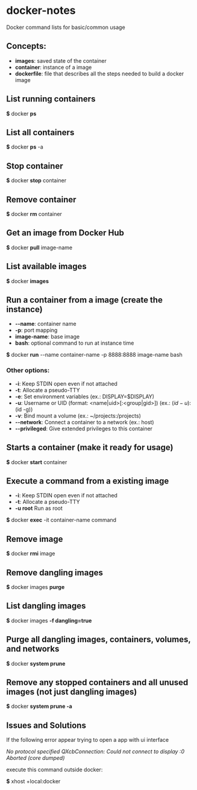 # docker-notes
Docker command lists for basic/common usage

## Concepts:
* **images**: saved state of the container
* **container**: instance of a image
* **dockerfile**: file that describes all the steps needed to build a docker image

## List running containers
**$** docker **ps**

## List all containers
**$** docker **ps** -a

## Stop container
**$** docker **stop** container

## Remove container
**$** docker **rm** container

## Get an image from Docker Hub
**$** docker **pull** image-name

## List available images
**$** docker **images**

## Run a container from a image (create the instance)
* **--name**: container name
* **-p**: port mapping
* **image-name**: base image
* **bash**: optional command to run at instance time

**$** docker **run** --name container-name -p 8888:8888 image-name bash
### Other options:
* **-i**: Keep STDIN open even if not attached
* **-t**: Allocate a pseudo-TTY
* **-e**: Set environment variables (ex.: DISPLAY=$DISPLAY)
* **-u**: Username or UID (format: <name|uid>[:<group|gid>]) (ex.: $(id -u):$(id -g))
* **-v**: Bind mount a volume (ex.: ~/projects:/projects)
* **--network**: Connect a container to a network (ex.: host)
* **--privileged**: Give extended privileges to this container

## Starts a container (make it ready for usage)
**$** docker **start** container

## Execute a command from a existing image
* **-i**: Keep STDIN open even if not attached
* **-t**: Allocate a pseudo-TTY
* **-u root** Run as root

**$** docker **exec** -it container-name command

## Remove image
**$** docker **rmi** image

## Remove dangling images
**$** docker images **purge**

## List dangling images
**$** docker images **-f dangling=true**

## Purge all dangling images, containers, volumes, and networks
**$** docker **system prune**

## Remove any stopped containers and all unused images (not just dangling images)
**$** docker **system prune -a**

## Issues and Solutions
If the following error appear trying to open a app with ui interface

_No protocol specified
QXcbConnection: Could not connect to display :0
Aborted (core dumped)_

execute this command outside docker:

**$** xhost +local:docker
